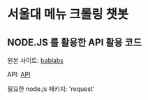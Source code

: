 # 서울대 메뉴 크롤링 챗봇

## NODE.JS 를 활용한 API 활용 코드
  
원본 사이트: [bablabs](https://bds.bablabs.com/restaurants?campus_id=spgIiBzSj0)

API: [API](https://bablabs.com/openapi/wiki)

필요한 node.js 패키지: 'request'